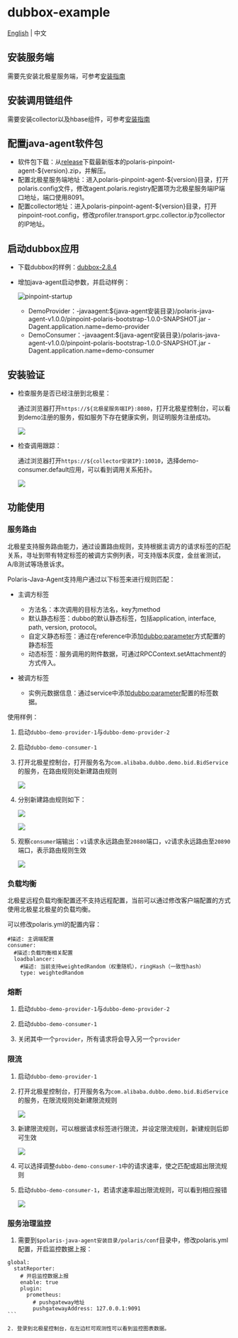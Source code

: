 # dubbox-example

[English](./README.md) | 中文

## 安装服务端

需要先安装北极星服务端，可参考[安装指南](https://polarismesh.cn/zh/doc/快速入门/安装服务端/安装单机版.html)

## 安装调用链组件

需要安装collector以及hbase组件，可参考[安装指南](https://github.com/polarismesh/polaris-java-agent/issues/20)

## 配置java-agent软件包

- 软件包下载：从[release](https://github.com/polarismesh/polaris-java-agent/releases/tag/v1.0.0)下载最新版本的polaris-pinpoint-agent-${version}.zip，并解压。
- 配置北极星服务端地址：进入polaris-pinpoint-agent-${version}目录，打开polaris.config文件，修改agent.polaris.registry配置项为北极星服务端IP端口地址，端口使用8091。
- 配置collector地址：进入polaris-pinpoint-agent-${version}目录，打开pinpoint-root.config，修改profiler.transport.grpc.collector.ip为collector的IP地址。

## 启动dubbox应用

- 下载dubbox的样例：[dubbox-2.8.4](https://github.com/dangdangdotcom/dubbox/tree/dubbox-2.8.4)

- 增加java-agent启动参数，并启动样例：
  
  ![pinpoint-startup](./pic/pinpoint-startup.png)
  
  - DemoProvider：-javaagent:${java-agent安装目录}/polaris-java-agent-v1.0.0/pinpoint-polaris-bootstrap-1.0.0-SNAPSHOT.jar -Dagent.application.name=demo-provider
  - DemoConsumer：-javaagent:${java-agent安装目录}/polaris-java-agent-v1.0.0/pinpoint-polaris-bootstrap-1.0.0-SNAPSHOT.jar -Dagent.application.name=demo-consumer

## 安装验证

- 检查服务是否已经注册到北极星：

  通过浏览器打开```https://${北极星服务端IP}:8080```，打开北极星控制台，可以看到demo注册的服务，假如服务下存在健康实例，则证明服务注册成功。

  ![](pic/polaris-server-services.png)    

- 检查调用跟踪：

  通过浏览器打开```https://${collector安装IP}:10010```，选择demo-consumer.default应用，可以看到调用关系拓扑。
  
  ![](pic/pinpoint-trace.png)    
  
## 功能使用

### 服务路由

北极星支持服务路由能力，通过设置路由规则，支持根据主调方的请求标签的匹配关系，寻址到带有特定标签的被调方实例列表，可支持版本灰度，金丝雀测试，A/B测试等场景诉求。

Polaris-Java-Agent支持用户通过以下标签来进行规则匹配：

- 主调方标签
  - 方法名：本次调用的目标方法名，key为method
  - 默认静态标签：dubbo的默认静态标签，包括application, interface, path, version, protocol。
  - 自定义静态标签：通过在reference中添加<dubbo:parameter>方式配置的静态标签
  - 动态标签：服务调用的附件数据，可通过RPCContext.setAttachment的方式传入。

- 被调方标签
  - 实例元数据信息：通过service中添加<dubbo:parameter>配置的标签数据。

使用样例：

1. 启动`dubbo-demo-provider-1`与`dubbo-demo-provider-2`

2. 启动`dubbo-demo-consumer-1`

3. 打开北极星控制台，打开服务名为`com.alibaba.dubbo.demo.bid.BidService`的服务，在路由规则处新建路由规则

    ![](pic/polaris-server-services-routing.png)  
    
4. 分别新建路由规则如下：

    ![](pic/polaris-routing-1.png)   

    ![](pic/polaris-routing-2.png)  

5. 观察`consumer`端输出：`v1`请求永远路由至`20880`端口，`v2`请求永远路由至`20890`端口，表示路由规则生效

    ![](pic/polaris-routing-result.png)  
    
### 负载均衡

北极星远程负载均衡配置还不支持远程配置，当前可以通过修改客户端配置的方式使用北极星北极星的负载均衡。

可以修改polaris.yml的配置内容：

````
#描述: 主调端配置
consumer:
  #描述:负载均衡相关配置
  loadbalancer:
    #描述: 当前支持weightedRandom（权重随机），ringHash（一致性hash）
    type: weightedRandom  
````
    
### 熔断

1. 启动`dubbo-demo-provider-1`与`dubbo-demo-provider-2`

2. 启动`dubbo-demo-consumer-1`

3. 关闭其中一个`provider`，所有请求将会导入另一个`provider`

### 限流

1. 启动`dubbo-demo-provider-1`



2. 打开北极星控制台，打开服务名为`com.alibaba.dubbo.demo.bid.BidService`的服务，在限流规则处新建限流规则

    ![](pic/polaris-server-services-ratelimit.png)  
    
3. 新建限流规则，可以根据请求标签进行限流，并设定限流规则，新建规则后即可生效

    ![](pic/polaris-ratelimit.png) 
    
4. 可以选择调整`dubbo-demo-consumer-1`中的请求速率，使之匹配或超出限流规则

5. 启动`dubbo-demo-consumer-1`，若请求速率超出限流规则，可以看到相应报错

    ![](pic/polaris-ratelimit-result.png) 
    
### 服务治理监控

1. 需要到`$polaris-java-agent安装目录/polaris/conf`目录中，修改polaris.yml配置，开启监控数据上报：
````
global:
  statReporter:
    # 开启监控数据上报
    enable: true
    plugin:
      prometheus:
        # pushgateway地址
        pushgatewayAddress: 127.0.0.1:9091
```

2. 登录到北极星控制台，在左边栏可观测性可以看到监控图表数据。
